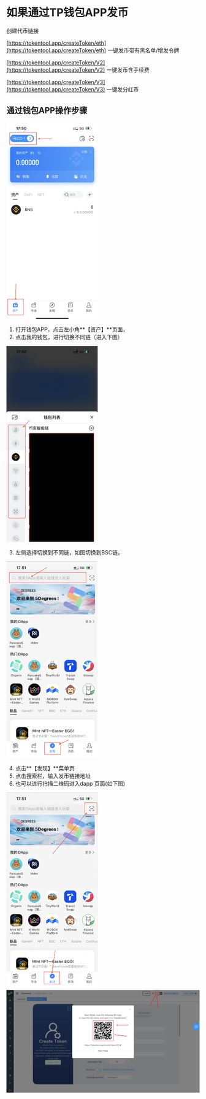 # 如果通过TP钱包APP发币



创建代币链接

[https://tokentool.app/createToken/eth](https://tokentool.app/createToken/eth) 一键发币带有黑名单/增发令牌

[https://tokentool.app/createToken/V2](https://tokentool.app/createToken/V2) 一键发币含手续费

[https://tokentool.app/createToken/V3](https://tokentool.app/createToken/V3)  一键发分红币



## 通过钱包APP操作步骤

<img src="../.gitbook/assets/common-problem/Snipaste_2022-05-05_17-56-20.png" alt="tp-app" style="zoom:50%;" />

1. 打开钱包APP，点击左小角**【资产】**页面，
2. 点击我的钱包，进行切换不同链（进入下图）



<img src="../.gitbook/assets/common-problem/Snipaste_2022-05-05_18-01-20.png" alt="tp-app" style="zoom:50%;" />

3. 左侧选择切换到不同链，如图切换到BSC链。

<img src="../.gitbook/assets/common-problem/Snipaste_2022-05-05_18-08-25.png" alt="tp-app" style="zoom:50%;" />

4. 点击**【发现】**菜单页
5. 点击搜索栏，输入发币链接地址
6. 也可以进行扫描二维码进入dapp 页面(如下图)
<img src="../.gitbook/assets/common-problem/Snipaste_2022-05-05_18-13-26.png" alt="tp-app" style="zoom:50%;" />

<img src="../.gitbook/assets/common-problem/Snipaste_2022-05-05_18-14-41.png" alt="tp-app" style="zoom:50%;" />


